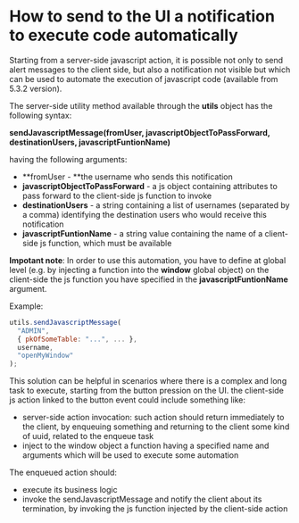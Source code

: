 # How to send to the UI a notification to execute code automatically

Starting from a server-side javascript action, it is possible not only to send alert messages to the client side, but also a notification not visible but which can be used to automate the execution of javascript code (available from 5.3.2 version).

The server-side utility method available through the **utils** object has the following syntax:

**sendJavascriptMessage(fromUser, javascriptObjectToPassForward, destinationUsers, javascriptFuntionName)**

having the following arguments:

* **fromUser - **the username who sends this notification
* **javascriptObjectToPassForward** - a js object containing attributes to pass forward to the client-side js function to invoke
* **destinationUsers** - a string containing a list of usernames (separated by a comma) identifying the destination users who would receive this notification
* **javascriptFuntionName** - a string value containing the name of a client-side js function, which must be available

**Impotant note**: In order to use this automation, you have to define at global level (e.g. by injecting a function into the **window** global object) on the client-side the js function you have specified in the **javascriptFuntionName** argument.

Example:

```javascript
utils.sendJavascriptMessage(
  "ADMIN",
  { pkOfSomeTable: "...", ... }, 
  username,
  "openMyWindow"
);
```

This solution can be helpful in scenarios where there is a complex and long task to execute, starting from the button pression on the UI. the client-side js action linked to the button event could include something like:

* server-side action invocation: such action should return immediately to the client, by enqueuing something and returning to the client some kind of uuid, related to the enqueue task
* inject to the window object a function having a specified name and arguments which will be used to execute some automation

The enqueued action should:

* execute its business logic
* invoke the sendJavascriptMessage and notify the client about its termination, by invoking the js function injected by the client-side action
